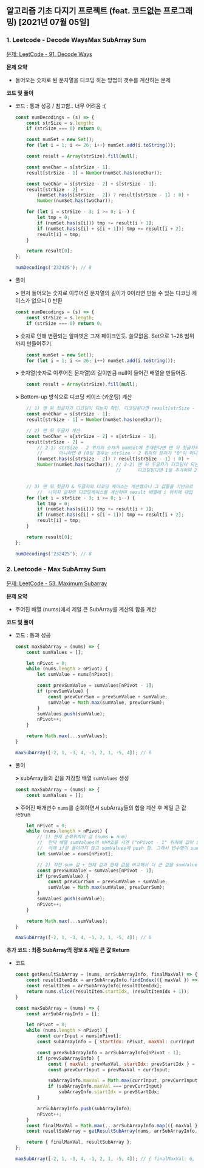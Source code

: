 ## 알고리즘 기초 다지기 프로젝트 (feat. 코드없는 프로그래밍) [2021년 07월 05일]

### **1.** Leetcode - Decode WaysMax SubArray Sum

[문제: LeetCode - 91. Decode Ways](https://leetcode.com/problems/decode-ways/)

**문제 요약**

-   들어오는 숫자로 된 문자열을 디코딩 하는 방법의 갯수를 계산하는 문제

**코드 및 풀이**

-   코드 : 통과 성공 / 참고함.. 너무 어려움 :(

    ```js
    const numDecodings = (s) => {
        const strSize = s.length;
        if (strSize === 0) return 0;

        const numSet = new Set();
        for (let i = 1; i <= 26; i++) numSet.add(i.toString());

        const result = Array(strSize).fill(null);

        const oneChar = s[strSize - 1];
        result[strSize - 1] = Number(numSet.has(oneChar));

        const twoChar = s[strSize - 2] + s[strSize - 1];
        result[strSize - 2] =
            (numSet.has(s[strSize - 2]) ? result[strSize - 1] : 0) +
            Number(numSet.has(twoChar));

        for (let i = strSize - 3; i >= 0; i--) {
            let tmp = 0;
            if (numSet.has(s[i])) tmp += result[i + 1];
            if (numSet.has(s[i] + s[i + 1])) tmp += result[i + 2];
            result[i] = tmp;
        }

        return result[0];
    };

    numDecodings('232425'); // 8
    ```

-   풀이

    **>** 먼저 들어오는 숫자로 이루어진 문자열의 길이가 0이라면 만들 수 있는 디코딩 케이스가 없으니 0 반환
    ```js
    const numDecodings = (s) => {
        const strSize = s.length;
        if (strSize === 0) return 0;
    ```

    **>** 숫자로 인해 변환되는 알파벳은 그저 페이크인듯. 쓸모없음. Set으로 1~26 범위까지 만들어주기.
    ```js
        const numSet = new Set();
        for (let i = 1; i <= 26; i++) numSet.add(i.toString());
    ```

    **>** 숫자열(숫자로 이루어진 문자열)의 길이만큼 null이 들어간 배열을 만들어줌.
    ```js
        const result = Array(strSize).fill(null);
    ```

    **>** Bottom-up 방식으로 디코딩 케이스 (카운팅) 계산
    ```js
        // 1) 맨 뒤 첫글자가 디코딩이 되는지 확인. 디코딩된다면 result[strSize - 1] 위치의 값에 1 대입.
        const oneChar = s[strSize - 1];
        result[strSize - 1] = Number(numSet.has(oneChar));

        // 2) 맨 뒤 두글자 계산
        const twoChar = s[strSize - 2] + s[strSize - 1];
        result[strSize - 2] =
            // 2-1) strSize - 2 위치의 숫자가 numSet에 존재한다면 맨 뒤 첫글자의 디코딩 케이스 값을 대입. 
            //      아니라면 0 (0일 경우는 strSize - 2 위치의 문자가 "0"이 아니라면 해당됨)
            (numSet.has(s[strSize - 2]) ? result[strSize - 1] : 0) +
            Number(numSet.has(twoChar)); // 2-2) 맨 뒤 두글자가 디코딩이 되는지 확인.
                                         //      디코딩된다면 1을 추가하여 2-1) 의 값과 더하여 result[strSize - 2]에 대입.


        // 3) 맨 뒤 첫글자 & 두글자의 디코딩 케이스는 계산했으니 그 값들을 기반으로
            //  나머지 글자의 디코딩케이스를 계산하여 result 배열에 i 위치에 대입
        for (let i = strSize - 3; i >= 0; i--) {
            let tmp = 0;
            if (numSet.has(s[i])) tmp += result[i + 1];
            if (numSet.has(s[i] + s[i + 1])) tmp += result[i + 2];
            result[i] = tmp;
        }

        return result[0];
    };

    numDecodings('232425'); // 8
    ```

### **2.** Leetcode - Max SubArray Sum

[문제: LeetCode - 53. Maximum Subarray](https://leetcode.com/problems/maximum-subarray/)

**문제 요약**

-   주어진 배열 (nums)에서 제일 큰 SubArray를 계산의 합을 계산

**코드 및 풀이**

-   코드 : 통과 성공

    ```js
    const maxSubArray = (nums) => {
        const sumValues = [];

        let nPivot = 0;
        while (nums.length > nPivot) {
            let sumValue = nums[nPivot];

            const prevSumValue = sumValues[nPivot - 1];
            if (prevSumValue) {
                const prevCurrSum = prevSumValue + sumValue;
                sumValue = Math.max(sumValue, prevCurrSum);
            }
            sumValues.push(sumValue);
            nPivot++;
        }

        return Math.max(...sumValues);
    }

    maxSubArray([-2, 1, -3, 4, -1, 2, 1, -5, 4]); // 6
    ```

-   풀이

    **>** subArray들의 값을 저장할 배열 `sumValues` 생성
    ```js
    const maxSubArray = (nums) => {
        const sumValues = [];
    ```

    **>** 주어진 매개변수 `nums`를 순회하면서 subArray들의 합을 계산 후 제일 큰 값 retrun
    ```js
        let nPivot = 0;
        while (nums.length > nPivot) {
            // 1) 현재 순회위치의 값 (nums ▶ num)
            //  만약 배열 sumValues이 비어있을 시엔 ("nPivot - 1" 위치에 값이 없을 때) 
            //  아래 if문 들어가지 않고 sumValues에 push 함. 그래서 변수명이 sumValue
            let sumValue = nums[nPivot];

            // 2) 직전 sum 값 + 현재 값과 현재 값을 비교해서 더 큰 값을 sumValue로 확정!
            const prevSumValue = sumValues[nPivot - 1];
            if (prevSumValue) {
                const prevCurrSum = prevSumValue + sumValue;
                sumValue = Math.max(sumValue, prevCurrSum);
            }
            sumValues.push(sumValue);
            nPivot++;
        }

        return Math.max(...sumValues);
    }

    maxSubArray([-2, 1, -3, 4, -1, 2, 1, -5, 4]); // 6
    ```

**추가 코드 : 최종 SubArray의 정보 & 제일 큰 값 Return**

-   코드

    ```js
    const getResultSubArray = (nums, arrSubArrayInfo, finalMaxVal) => {
        const resultItemIdx = arrSubArrayInfo.findIndex(({ maxVal }) => maxVal === finalMaxVal);
        const resultItem = arrSubArrayInfo[resultItemIdx];
        return nums.slice(resultItem.startIdx, (resultItemIdx + 1));
    }

    const maxSubArray = (nums) => {
        const arrSubArrayInfo = [];

        let nPivot = 0;
        while (nums.length > nPivot) {
            const currInput = nums[nPivot];
            const subArrayInfo = { startIdx: nPivot, maxVal: currInput };

            const prevSubArrayInfo = arrSubArrayInfo[nPivot - 1];
            if (prevSubArrayInfo) {
                const { maxVal: prevMaxVal, startIdx: prevStartIdx } = prevSubArrayInfo;
                const prevCurrInput = prevMaxVal + currInput;

                subArrayInfo.maxVal = Math.max(currInput, prevCurrInput);
                if (subArrayInfo.maxVal === prevCurrInput)
                    subArrayInfo.startIdx = prevStartIdx;
            }

            arrSubArrayInfo.push(subArrayInfo);
            nPivot++;
        }
        const finalMaxVal = Math.max(...arrSubArrayInfo.map(({ maxVal }) => maxVal));
        const resultSubArray = getResultSubArray(nums, arrSubArrayInfo, finalMaxVal);

        return { finalMaxVal, resultSubArray };
    };

    maxSubArray([-2, 1, -3, 4, -1, 2, 1, -5, 4]); // { finalMaxVal: 6, resultSubArray: [4,-1,2,1] }
    ```